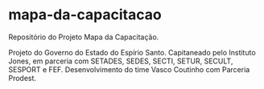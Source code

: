# mapa-da-capacitacao
Repositório do Projeto Mapa da Capacitação.

Projeto do Governo do Estado do Espírio Santo.
Capitaneado pelo Instituto Jones, em parceria com SETADES, SEDES, SECTI, SETUR, SECULT, SESPORT e FEF.
Desenvolvimento do time Vasco Coutinho com Parceria Prodest.


